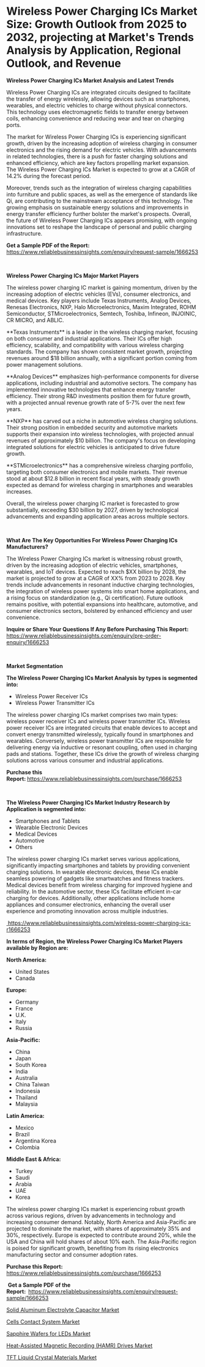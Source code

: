 <p><h1>Wireless Power Charging ICs Market Size: Growth Outlook from 2025 to 2032, projecting at Market's Trends Analysis by Application, Regional Outlook, and Revenue</h1></p><p><strong>Wireless Power Charging ICs Market Analysis and Latest Trends</strong></p>
<p><p>Wireless Power Charging ICs are integrated circuits designed to facilitate the transfer of energy wirelessly, allowing devices such as smartphones, wearables, and electric vehicles to charge without physical connectors. This technology uses electromagnetic fields to transfer energy between coils, enhancing convenience and reducing wear and tear on charging ports.</p><p>The market for Wireless Power Charging ICs is experiencing significant growth, driven by the increasing adoption of wireless charging in consumer electronics and the rising demand for electric vehicles. With advancements in related technologies, there is a push for faster charging solutions and enhanced efficiency, which are key factors propelling market expansion. The Wireless Power Charging ICs Market is expected to grow at a CAGR of 14.2% during the forecast period.</p><p>Moreover, trends such as the integration of wireless charging capabilities into furniture and public spaces, as well as the emergence of standards like Qi, are contributing to the mainstream acceptance of this technology. The growing emphasis on sustainable energy solutions and improvements in energy transfer efficiency further bolster the market's prospects. Overall, the future of Wireless Power Charging ICs appears promising, with ongoing innovations set to reshape the landscape of personal and public charging infrastructure.</p></p>
<p><strong>Get a Sample PDF of the Report:&nbsp;</strong> <a href="https://www.reliablebusinessinsights.com/enquiry/request-sample/1666253?utm_campaign=1121&utm_medium=2&utm_source=Github&utm_content=ia&utm_term=06042025&utm_id=wireless-power-charging-ics">https://www.reliablebusinessinsights.com/enquiry/request-sample/1666253</a></p>
<p>&nbsp;</p>
<p><strong>Wireless Power Charging ICs Major Market Players</strong></p>
<p><p>The wireless power charging IC market is gaining momentum, driven by the increasing adoption of electric vehicles (EVs), consumer electronics, and medical devices. Key players include Texas Instruments, Analog Devices, Renesas Electronics, NXP, Halo Microelectronics, Maxim Integrated, ROHM Semiconductor, STMicroelectronics, Semtech, Toshiba, Infineon, INJOINIC, CR MICRO, and ABLIC.</p><p>**Texas Instruments** is a leader in the wireless charging market, focusing on both consumer and industrial applications. Their ICs offer high efficiency, scalability, and compatibility with various wireless charging standards. The company has shown consistent market growth, projecting revenues around $18 billion annually, with a significant portion coming from power management solutions.</p><p>**Analog Devices** emphasizes high-performance components for diverse applications, including industrial and automotive sectors. The company has implemented innovative technologies that enhance energy transfer efficiency. Their strong R&D investments position them for future growth, with a projected annual revenue growth rate of 5-7% over the next few years.</p><p>**NXP** has carved out a niche in automotive wireless charging solutions. Their strong position in embedded security and automotive markets supports their expansion into wireless technologies, with projected annual revenues of approximately $10 billion. The company's focus on developing integrated solutions for electric vehicles is anticipated to drive future growth.</p><p>**STMicroelectronics** has a comprehensive wireless charging portfolio, targeting both consumer electronics and mobile markets. Their revenue stood at about $12.8 billion in recent fiscal years, with steady growth expected as demand for wireless charging in smartphones and wearables increases.</p><p>Overall, the wireless power charging IC market is forecasted to grow substantially, exceeding $30 billion by 2027, driven by technological advancements and expanding application areas across multiple sectors.</p></p>
<p>&nbsp;</p>
<p><strong>What Are The Key Opportunities For Wireless Power Charging ICs Manufacturers?</strong></p>
<p><p>The Wireless Power Charging ICs market is witnessing robust growth, driven by the increasing adoption of electric vehicles, smartphones, wearables, and IoT devices. Expected to reach $XX billion by 2028, the market is projected to grow at a CAGR of XX% from 2023 to 2028. Key trends include advancements in resonant inductive charging technologies, the integration of wireless power systems into smart home applications, and a rising focus on standardization (e.g., Qi certification). Future outlook remains positive, with potential expansions into healthcare, automotive, and consumer electronics sectors, bolstered by enhanced efficiency and user convenience.</p></p>
<p><strong>Inquire or Share Your Questions If Any Before Purchasing This Report:</strong> <a href="https://www.reliablebusinessinsights.com/enquiry/pre-order-enquiry/1666253?utm_campaign=1121&utm_medium=2&utm_source=Github&utm_content=ia&utm_term=06042025&utm_id=wireless-power-charging-ics">https://www.reliablebusinessinsights.com/enquiry/pre-order-enquiry/1666253</a></p>
<p>&nbsp;</p>
<p><strong>Market Segmentation</strong></p>
<p><strong>The Wireless Power Charging ICs Market Analysis by types is segmented into:</strong></p>
<p><ul><li>Wireless Power Receiver ICs</li><li>Wireless Power Transmitter ICs</li></ul></p>
<p><p>The wireless power charging ICs market comprises two main types: wireless power receiver ICs and wireless power transmitter ICs. Wireless power receiver ICs are integrated circuits that enable devices to accept and convert energy transmitted wirelessly, typically found in smartphones and wearables. Conversely, wireless power transmitter ICs are responsible for delivering energy via inductive or resonant coupling, often used in charging pads and stations. Together, these ICs drive the growth of wireless charging solutions across various consumer and industrial applications.</p></p>
<p><strong>Purchase this Report:&nbsp;</strong><a href="https://www.reliablebusinessinsights.com/purchase/1666253?utm_campaign=1121&utm_medium=2&utm_source=Github&utm_content=ia&utm_term=06042025&utm_id=wireless-power-charging-ics">https://www.reliablebusinessinsights.com/purchase/1666253</a></p>
<p>&nbsp;</p>
<p><strong>The Wireless Power Charging ICs Market Industry Research by Application is segmented into:</strong></p>
<p><ul><li>Smartphones and Tablets</li><li>Wearable Electronic Devices</li><li>Medical Devices</li><li>Automotive</li><li>Others</li></ul></p>
<p><p>The wireless power charging ICs market serves various applications, significantly impacting smartphones and tablets by providing convenient charging solutions. In wearable electronic devices, these ICs enable seamless powering of gadgets like smartwatches and fitness trackers. Medical devices benefit from wireless charging for improved hygiene and reliability. In the automotive sector, these ICs facilitate efficient in-car charging for devices. Additionally, other applications include home appliances and consumer electronics, enhancing the overall user experience and promoting innovation across multiple industries.</p></p>
<p><a href="https://www.reliablebusinessinsights.com/wireless-power-charging-ics-r1666253?utm_campaign=1121&utm_medium=2&utm_source=Github&utm_content=ia&utm_term=06042025&utm_id=wireless-power-charging-ics">&nbsp;https://www.reliablebusinessinsights.com/wireless-power-charging-ics-r1666253</a></p>
<p><strong>In terms of Region, the Wireless Power Charging ICs Market Players available by Region are:</strong></p>
<p>
    <p> <strong> North America: </strong>
        <ul>
            <li>United States</li>
            <li>Canada</li>
        </ul>
        </p> 
    <p> <strong> Europe: </strong>
        <ul>
            <li>Germany</li>
            <li>France</li>
            <li>U.K.</li>
            <li>Italy</li>
            <li>Russia</li>
        </ul>
        </p> 
    <p> <strong> Asia-Pacific: </strong>
        <ul>
            <li>China</li>
            <li>Japan</li>
            <li>South Korea</li>
            <li>India</li>
            <li>Australia</li>
            <li>China Taiwan</li>
            <li>Indonesia</li>
            <li>Thailand</li>
            <li>Malaysia</li>
        </ul>
        </p> 
    <p> <strong> Latin America: </strong>
        <ul>
            <li>Mexico</li>
            <li>Brazil</li>
            <li>Argentina Korea</li>
            <li>Colombia</li>
        </ul>
        </p> 
    <p> <strong> Middle East & Africa: </strong>
        <ul>
            <li>Turkey</li>
            <li>Saudi</li>
            <li>Arabia</li>
            <li>UAE</li>
            <li>Korea</li>
        </ul>
    </p>
    </p>
<p><p>The wireless power charging ICs market is experiencing robust growth across various regions, driven by advancements in technology and increasing consumer demand. Notably, North America and Asia-Pacific are projected to dominate the market, with shares of approximately 35% and 30%, respectively. Europe is expected to contribute around 20%, while the USA and China will hold shares of about 10% each. The Asia-Pacific region is poised for significant growth, benefiting from its rising electronics manufacturing sector and consumer adoption rates.</p></p>
<p><strong>Purchase this Report: </strong><a href="https://www.reliablebusinessinsights.com/purchase/1666253?utm_campaign=1121&utm_medium=2&utm_source=Github&utm_content=ia&utm_term=06042025&utm_id=wireless-power-charging-ics">https://www.reliablebusinessinsights.com/purchase/1666253</a></p>
<p>&nbsp;<strong>Get a Sample PDF of the Report:&nbsp;&nbsp;</strong><a href="https://www.reliablebusinessinsights.com/enquiry/request-sample/1666253?utm_campaign=1121&utm_medium=2&utm_source=Github&utm_content=ia&utm_term=06042025&utm_id=wireless-power-charging-ics">https://www.reliablebusinessinsights.com/enquiry/request-sample/1666253</a></p>
<p><strong></strong></p>
<p><p><a href="https://github.com/dekamrapinq1/Market-Research-Report-List-1/blob/main/solid-aluminum-electrolyte-capacitor-market.md?utm_campaign=1121&utm_medium=2&utm_source=Github&utm_content=ia&utm_term=06042025&utm_id=wireless-power-charging-ics">Solid Aluminum Electrolyte Capacitor Market</a></p><p><a href="https://github.com/spineamosa0e/Market-Research-Report-List-1/blob/main/cells-contact-system-market.md?utm_campaign=1121&utm_medium=2&utm_source=Github&utm_content=ia&utm_term=06042025&utm_id=wireless-power-charging-ics">Cells Contact System Market</a></p><p><a href="https://github.com/maaniwilka9y/Market-Research-Report-List-1/blob/main/sapphire-wafers-for-leds-market.md?utm_campaign=1121&utm_medium=2&utm_source=Github&utm_content=ia&utm_term=06042025&utm_id=wireless-power-charging-ics">Sapphire Wafers for LEDs Market</a></p><p><a href="https://github.com/waldarolka1j/Market-Research-Report-List-1/blob/main/heat-assisted-magnetic-recording-hamr-drives-market.md?utm_campaign=1121&utm_medium=2&utm_source=Github&utm_content=ia&utm_term=06042025&utm_id=wireless-power-charging-ics">Heat-Assisted Magnetic Recording (HAMR) Drives Market</a></p><p><a href="https://github.com/dumanelina6v/Market-Research-Report-List-1/blob/main/tft-liquid-crystal-materials-market.md?utm_campaign=1121&utm_medium=2&utm_source=Github&utm_content=ia&utm_term=06042025&utm_id=wireless-power-charging-ics">TFT Liquid Crystal Materials Market</a></p></p>